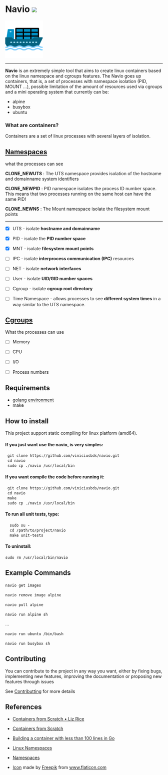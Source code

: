 # Navio ![](https://github.com/viniciusbds/navio/workflows/build/badge.svg)

<img src="/cargueiro.png" alt="drawing" width="120"/>

----------------------------

**Navio** is an extremely simple tool that aims to create linux containers based on the linux namespace and cgroups features. The Navio goes up containers, that is, a set of processes with namespace isolation (PID, MOUNT ...), possible limitation of the amount of resources used via cgroups and a mini operating system that currently can be:

- alpine
- busybox
- ubuntu

### What are containers?

Containers are a set of linux processes with several layers of isolation.


## [Namespaces](https://en.wikipedia.org/wiki/Linux_namespaces)

what the processes can see

**CLONE_NEWUTS** : The UTS namespace provides isolation of the hostname and domainname system identifiers

**CLONE_NEWPID** : PID namespace isolates the process ID number space. This means that two processes running on the same host can have the same PID!

**CLONE_NEWNS** : The Mount namespace isolate the filesystem mount points

---


- [x] UTS - isolate **hostname and domainname**

- [x] PID - isolate the **PID number space**

- [x] MNT - isolate **filesystem mount points**

- [ ] IPC - isolate **interprocess communication (IPC)** resources

- [ ] NET - isolate **network interfaces**

- [ ] User - isolate **UID/GID number spaces**

- [ ] Cgroup - isolate **cgroup root directory**

- [ ] Time Namespace - allows processes to see **different system times** in a way similar to the UTS namespace.


## [Cgroups](https://en.wikipedia.org/wiki/Cgroups)

What the processes can use

- [ ] Memory

- [ ] CPU

- [ ] I/O

- [ ] Process numbers


## Requirements

- [golang environment](https://golang.org/)
- make

## How to install

This project support static compiling for linux platform (amd64).

#### If you just want use the navio, is very simples: 

```
 git clone https://github.com/viniciusbds/navio.git
 cd navio
 sudo cp ./navio /usr/local/bin
```

#### If you want compile the code before running it:



```
 git clone https://github.com/viniciusbds/navio.git
 cd navio
 make
 sudo cp ./navio /usr/local/bin
```

#### To run all unit tests, type:

```
  sudo su -
  cd /path/to/project/navio
  make unit-tests
```

#### To uninstall:

 ```
 sudo rm /usr/local/bin/navio
```
  
## Example Commands

`navio get images`

`navio remove image alpine`

`navio pull alpine`

`navio run alpine sh`

...

`navio run ubuntu /bin/bash`

`navio run busybox sh`


  
  
## Contributing

You can contribute to the project in any way you want, either by fixing bugs, implementing new features, improving the documentation or proposing new features through issues

See [Contributting](/CONTRIBUTING.md) for more details

## References

  - [Containers from Scratch • Liz Rice](https://www.youtube.com/watch?v=8fi7uSYlOdc)
  
  - [Containers from Scratch](https://ericchiang.github.io/post/containers-from-scratch/)
  
  - [Building a container with less than 100 lines in Go](https://www.infoq.com/br/articles/build-a-container-golang/)

  - [Linux Namespaces](https://medium.com/@teddyking/namespaces-in-go-basics-e3f0fc1ff69a)
  
  - [Namespaces](https://escotilhalivre.wordpress.com/2015/08/12/namespaces/)
  
  - <div><a href="/cargueiro.png" title="Icon">Icon</a> made by <a href="https://www.flaticon.com/br/autores/freepik" title="Freepik">Freepik</a> from <a href="https://www.flaticon.com/br/" title="Flaticon">www.flaticon.com</a></div>
